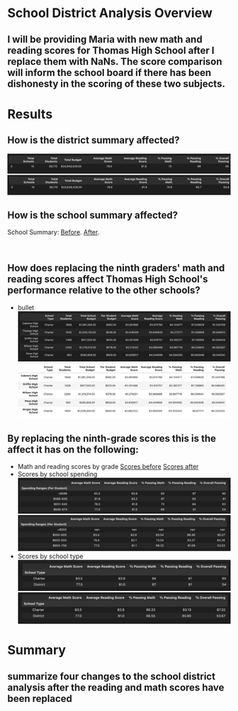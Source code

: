 # School District Analysis Overview
## I will be providing Maria with new math and reading scores for Thomas High School after I replace them with NaNs. The score comparison will inform the school board if there has been dishonesty in the scoring of these two subjects.  

# Results
## How is the district summary affected?
![Before Summary](https://github.com/ramon0101alonso/School-District-Analysis/blob/main/before%20district%20summary.png)
![After Summary](https://github.com/ramon0101alonso/School-District-Analysis/blob/main/after%20district%20summary.png)
## How is the school summary affected?
School Summary: [Before](https://github.com/ramon0101alonso/School-District-Analysis/blob/main/before%20summary.png). [After](https://github.com/ramon0101alonso/School-District-Analysis/blob/main/after%20summary.png).

![]()
## How does replacing the ninth graders' math and reading scores affect Thomas High School's performance relative to the other schools?
- bullet
![top 5 before](https://github.com/ramon0101alonso/School-District-Analysis/blob/main/Before%20top%205.png)
![top 5 after](https://github.com/ramon0101alonso/School-District-Analysis/blob/main/Top%205%20After.png)
## By replacing the ninth-grade scores this is the affect it has on the following:

- Math and reading scores by grade
[Scores before](https://github.com/ramon0101alonso/School-District-Analysis/blob/main/scores%20by%20grade%20before.png)
[Scores after](https://github.com/ramon0101alonso/School-District-Analysis/blob/main/scores%20by%20grade%20after.png)
- Scores by school spending
![Spending before](https://github.com/ramon0101alonso/School-District-Analysis/blob/main/before%20spending.png)
![Spending after](https://github.com/ramon0101alonso/School-District-Analysis/blob/main/after%20Nan%20spending.png)
- Scores by school type
![Scores before](https://github.com/ramon0101alonso/School-District-Analysis/blob/main/scores%20before%20by%20type.png)
![Scores after](https://github.com/ramon0101alonso/School-District-Analysis/blob/main/scores%20after%20by%20type.png)
# Summary
## summarize four changes to the school district analysis after the reading and math scores have been replaced
